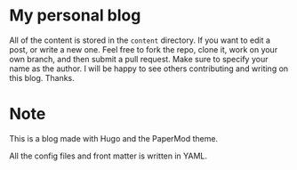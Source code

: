 # My personal blog

All of the content is stored in the `content` directory. If you want to edit a post, or write a new one. Feel free to fork the repo, clone it, work on your own branch, and then submit a pull request. Make sure to specify your name as the author. I will be happy to see others contributing and writing on this blog. Thanks.

# Note

This is a blog made with Hugo and the PaperMod theme.

All the config files and front matter is written in YAML.
